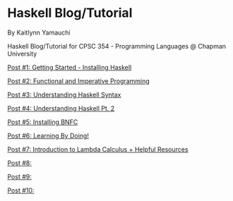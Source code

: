 # Haskell Blog/Tutorial

By Kaitlynn Yamauchi

Haskell Blog/Tutorial for CPSC 354 - Programming Languages @ Chapman University

[Post #1: Getting Started - Installing Haskell](https://github.com/klkyamauchi/Haskell-Blog/blob/main/P1-GettingStarted.md)

[Post #2: Functional and Imperative Programming](https://github.com/klkyamauchi/Haskell-Blog/blob/main/P2-FunctionalAndImperativeProgramming.md) 

[Post #3: Understanding Haskell Syntax](https://github.com/klkyamauchi/Haskell-Blog/blob/main/P3-UnderstandingHaskellSyntax.md)

[Post #4: Understanding Haskell Pt. 2](https://github.com/klkyamauchi/Haskell-Blog/blob/main/P4-UnderstandingHaskellPart2.md)

[Post #5: Installing BNFC](https://github.com/klkyamauchi/Haskell-Blog/blob/main/P5-InstallingBNFC.md)

[Post #6: Learning By Doing!](https://github.com/klkyamauchi/Haskell-Blog/blob/main/P6-LearningByDoing.md)

[Post #7: Introduction to Lambda Calculus + Helpful Resources](https://github.com/klkyamauchi/Haskell-Blog/blob/main/P7-IntroToLambdaCalc.md)

[Post #8: ]()

[Post #9: ]()

[Post #10: ]()
 
